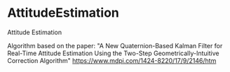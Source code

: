 # AttitudeEstimation
Attitude Estimation

Algorithm based on the paper:
"A New Quaternion-Based Kalman Filter for Real-Time Attitude Estimation Using the Two-Step Geometrically-Intuitive Correction Algorithm"
https://www.mdpi.com/1424-8220/17/9/2146/htm
